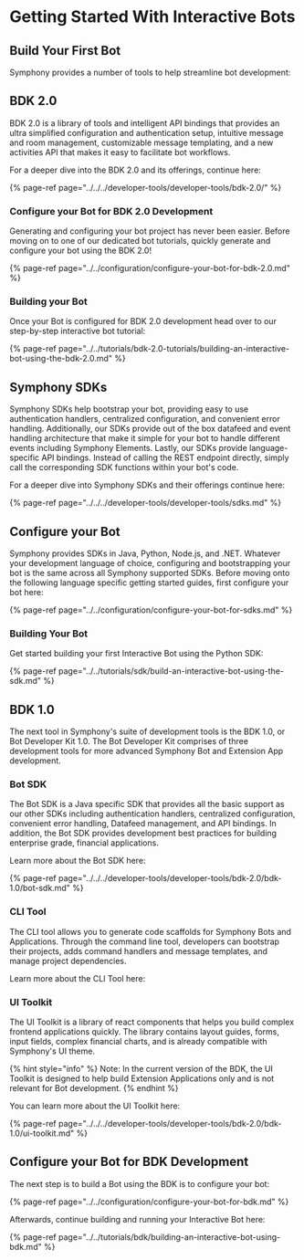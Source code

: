 # Getting Started With Interactive Bots

## Build Your First Bot

Symphony provides a number of tools to help streamline bot development:

## BDK 2.0

BDK 2.0 is a library of tools and intelligent API bindings that provides an ultra simplified configuration and authentication setup, intuitive message and room management, customizable message templating, and a new activities API that makes it easy to facilitate bot workflows.  

For a deeper dive into the BDK 2.0 and its offerings, continue here:

{% page-ref page="../../../developer-tools/developer-tools/bdk-2.0/" %}

### Configure your Bot for BDK 2.0 Development

Generating and configuring your bot project has never been easier.  Before moving on to one of our dedicated bot tutorials, quickly generate and configure your bot using the BDK 2.0!

{% page-ref page="../../configuration/configure-your-bot-for-bdk-2.0.md" %}

### Building your Bot

Once your Bot is configured for BDK 2.0 development head over to our step-by-step interactive bot tutorial:

{% page-ref page="../../tutorials/bdk-2.0-tutorials/building-an-interactive-bot-using-the-bdk-2.0.md" %}

## Symphony SDKs

Symphony SDKs help bootstrap your bot, providing easy to use authentication handlers, centralized configuration, and convenient error handling. Additionally, our SDKs provide out of the box datafeed and event handling architecture that make it simple for your bot to handle different events including Symphony Elements. Lastly, our SDKs provide language-specific API bindings. Instead of calling the REST endpoint directly, simply call the corresponding SDK functions within your bot's code.

For a deeper dive into Symphony SDKs and their offerings continue here:

{% page-ref page="../../../developer-tools/developer-tools/sdks.md" %}

## Configure your Bot

Symphony provides SDKs in Java, Python, Node.js, and .NET. Whatever your development language of choice, configuring and bootstrapping your bot is the same across all Symphony supported SDKs. Before moving onto the following language specific getting started guides, first configure your bot here:

{% page-ref page="../../configuration/configure-your-bot-for-sdks.md" %}

### Building Your Bot

Get started building your first Interactive Bot using the Python SDK:

{% page-ref page="../../tutorials/sdk/build-an-interactive-bot-using-the-sdk.md" %}

## BDK 1.0

The next tool in Symphony's suite of development tools is the BDK 1.0, or Bot Developer Kit 1.0. The Bot Developer Kit comprises of three development tools for more advanced Symphony Bot and Extension App development.

### Bot SDK

The Bot SDK is a Java specific SDK that provides all the basic support as our other SDKs including authentication handlers, centralized configuration, convenient error handling, Datafeed management, and API bindings. In addition, the Bot SDK provides development best practices for building enterprise grade, financial applications.

Learn more about the Bot SDK here:

{% page-ref page="../../../developer-tools/developer-tools/bdk-2.0/bdk-1.0/bot-sdk.md" %}

### CLI Tool

The CLI tool allows you to generate code scaffolds for Symphony Bots and Applications. Through the command line tool, developers can bootstrap their projects, adds command handlers and message templates, and manage project dependencies.

Learn more about the CLI Tool here:

### UI Toolkit

The UI Toolkit is a library of react components that helps you build complex frontend applications quickly. The library contains layout guides, forms, input fields, complex financial charts, and is already compatible with Symphony's UI theme.

{% hint style="info" %}
Note: In the current version of the BDK, the UI Toolkit is designed to help build Extension Applications only and is not relevant for Bot development.
{% endhint %}

You can learn more about the UI Toolkit here:

{% page-ref page="../../../developer-tools/developer-tools/bdk-2.0/bdk-1.0/ui-toolkit.md" %}

## Configure your Bot for BDK Development

The next step is to build a Bot using the BDK is to configure your bot:

{% page-ref page="../../configuration/configure-your-bot-for-bdk.md" %}

Afterwards, continue building and running your Interactive Bot here:

{% page-ref page="../../tutorials/bdk/building-an-interactive-bot-using-bdk.md" %}

